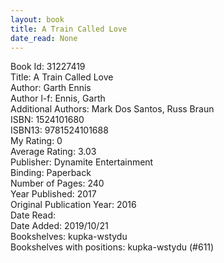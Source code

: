 ```yaml
---
layout: book
title: A Train Called Love
date_read: None
---
```


Book Id: 31227419<br />
Title: A Train Called Love<br />
Author: Garth Ennis<br />
Author l-f: Ennis, Garth<br />
Additional Authors: Mark Dos Santos, Russ Braun<br />
ISBN: 1524101680<br />
ISBN13: 9781524101688<br />
My Rating: 0<br />
Average Rating: 3.03<br />
Publisher: Dynamite Entertainment <br />
Binding: Paperback<br />
Number of Pages: 240<br />
Year Published: 2017<br />
Original Publication Year: 2016<br />
Date Read: <br />
Date Added: 2019/10/21<br />
Bookshelves: kupka-wstydu<br />
Bookshelves with positions: kupka-wstydu (#611)<br />

